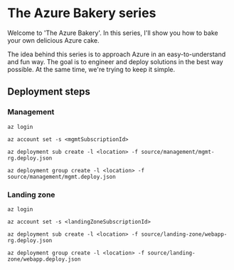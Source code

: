 # The Azure Bakery series

Welcome to 'The Azure Bakery'. In this series, I'll show you how to bake your own delicious Azure cake.

The idea behind this series is to approach Azure in an easy-to-understand and fun way. The goal is to engineer and deploy solutions in the best way possible. At the same time, we're trying to keep it simple.

## Deployment steps

### Management

`az login`

`az account set -s <mgmtSubscriptionId>`

`az deployment sub create -l <location> -f source/management/mgmt-rg.deploy.json`

`az deployment group create -l <location> -f source/management/mgmt.deploy.json`

### Landing zone

`az login`

`az account set -s <landingZoneSubscriptionId>`

`az deployment sub create -l <location> -f source/landing-zone/webapp-rg.deploy.json`

`az deployment group create -l <location> -f source/landing-zone/webapp.deploy.json`
